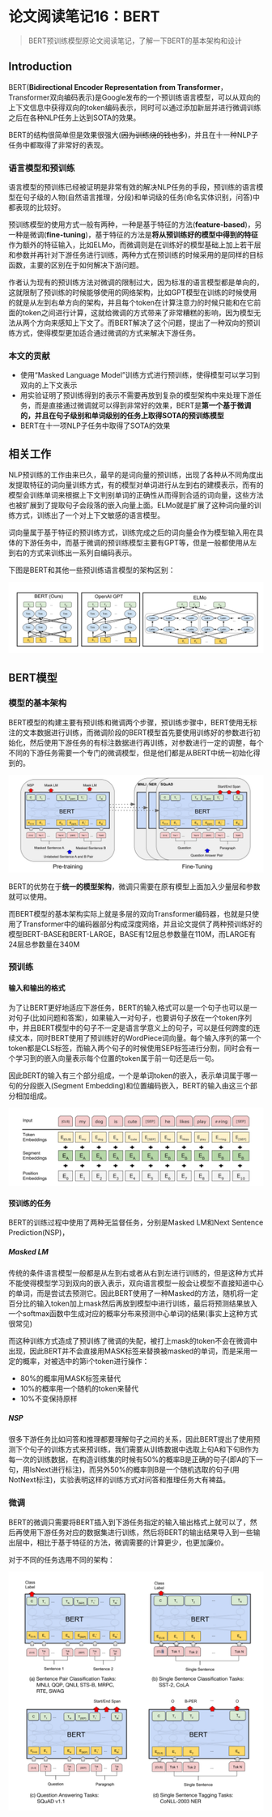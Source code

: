 # 论文阅读笔记16：BERT

> BERT预训练模型原论文阅读笔记，了解一下BERT的基本架构和设计

## Introduction

BERT(**Bidirectional Encoder Representation from Transformer**，Transformer双向编码表示)是Google发布的一个预训练语言模型，可以从双向的上下文信息中获得双向的token编码表示，同时可以通过添加新层并进行微调训练之后在各种NLP任务上达到SOTA的效果。

BERT的结构很简单但是效果很强大(~~因为训练烧的钱也多~~)，并且在十一种NLP子任务中都取得了非常好的表现。

### 语言模型和预训练

语言模型的预训练已经被证明是非常有效的解决NLP任务的手段，预训练的语言模型在句子级的人物(自然语言推理，分段)和单词级的任务(命名实体识别，问答)中都表现的比较好。

预训练模型的使用方式一般有两种，一种是基于特征的方法(**feature-based**)，另一种是微调(**fine-tuning**)，基于特征的方法是**将从预训练好的模型中得到的特征**作为额外的特征输入，比如ELMo，而微调则是在训练好的模型基础上加上若干层和参数并再针对下游任务进行训练，两种方式在预训练的时候采用的是同样的目标函数，主要的区别在于如何解决下游问题。

作者认为现有的预训练方法对微调的限制过大，因为标准的语言模型都是单向的，这就限制了预训练的时候能够使用的网络架构，比如GPT模型在训练的时候使用的就是从左到右单方向的架构，并且每个token在计算注意力的时候只能和在它前面的token之间进行计算，这就给微调的方式带来了非常糟糕的影响，因为模型无法从两个方向来感知上下文了。而BERT解决了这个问题，提出了一种双向的预训练方式，使得模型更加适合通过微调的方式来解决下游任务。

### 本文的贡献

- 使用“Masked Language Model”训练方式进行预训练，使得模型可以学习到双向的上下文表示
- 用实验证明了预训练得到的表示不需要再放到复杂的模型架构中来处理下游任务，而是直接通过微调就可以得到非常好的效果，BERT是**第一个基于微调的，并且在句子级别和单词级别的任务上取得SOTA的预训练模型**
- BERT在十一项NLP子任务中取得了SOTA的效果

## 相关工作

NLP预训练的工作由来已久，最早的是词向量的预训练，出现了各种从不同角度出发提取特征的词向量训练方式，有的模型对单词进行从左到右的建模表示，而有的模型会训练单词来根据上下文判别单词的正确性从而得到合适的词向量，这些方法也被扩展到了提取句子会段落的嵌入向量上面。ELMo就是扩展了这种词向量的训练方式，训练出了一个对上下文敏感的语言模型。

词向量属于基于特征的预训练方式，训练完成之后的词向量会作为模型输入用在具体的下游任务中，而基于微调的预训练模型主要有GPT等，但是一般都使用从左到右的方式来训练出一系列自编码表示。

下图是BERT和其他一些预训练语言模型的架构区别：

![image-20210910205632013](static/image-20210910205632013.png)

## BERT模型

### 模型的基本架构

BERT模型的构建主要有预训练和微调两个步骤，预训练步骤中，BERT使用无标注的文本数据进行训练，而微调阶段的BERT模型首先要使用训练好的参数进行初始化，然后使用下游任务的有标注数据进行再训练，对参数进行一定的调整，每个不同的下游任务需要一个专门的微调模型，但是他们都是从BERT中统一初始化得到的。

![image-20210910110815168](static/image-20210910110815168.png)

BERT的优势在于**统一的模型架构**，微调只需要在原有模型上面加入少量层和参数就可以使用。

而BERT模型的基本架构实际上就是多层的双向Transformer编码器，也就是只使用了Transformer中的编码器部分构成深度网络，并且论文提供了两种预训练好的模型BERT-BASE和BERT-LARGE，BASE有12层总参数量在110M，而LARGE有24层总参数量在340M

### 预训练

#### 输入和输出的格式

为了让BERT更好地适应下游任务，BERT的输入格式可以是一个句子也可以是一对句子(比如问题和答案)，如果输入一对句子，也要讲句子放在一个token序列中，并且BERT模型中的句子不一定是语言学意义上的句子，可以是任何跨度的连续文本，同时BERT使用了预训练好的WordPiece词向量。每个输入序列的第一个token都是CLS标签，而输入两个句子的时候使用SEP标签进行分割，同时会有一个学习到的嵌入向量表示每个位置的token属于前一句还是后一句。

因此BERT的输入有三个部分组成，一个是单词token的嵌入，表示单词属于哪一句的分段嵌入(Segment Embedding)和位置编码嵌入，BERT的输入由这三个部分相加组成。

![image-20210910200159099](static/image-20210910200159099.png)

#### 预训练的任务

BERT的训练过程中使用了两种无监督任务，分别是Masked LM和Next Sentence Prediction(NSP)，

##### Masked LM

传统的条件语言模型一般都是从左到右或者从右到左进行训练的，但是这种方式并不能使得模型学习到双向的嵌入表示，双向语言模型一般会让模型不直接知道中心的单词，而是尝试去预测它。因此BERT使用了一种Masked的方法，随机将一定百分比的输入token加上mask然后再放到模型中进行训练，最后将预测结果放入一个softmax函数中生成对应的概率分布来预测中心单词的结果(事实上这种方式很常见)

而这种训练方式造成了预训练了微调的失配，被打上mask的token不会在微调中出现，因此BERT并不会直接用MASK标签来替换被masked的单词，而是采用一定的概率，对被选中的第i个token进行操作：

- 80%的概率用MASK标签来替代
- 10%的概率用一个随机的token来替代
- 10%不变保持原样

##### NSP

很多下游任务比如问答和推理都要理解句子之间的关系，因此BERT提出了使用预测下个句子的训练方式来预训练，我们需要从训练数据中选取上句A和下句B作为每一次的训练数据，在构造训练集的时候有50%的概率B是正确的句子(即A的下一句，用IsNext进行标注)，而另外50%的概率则B是一个随机选取的句子(用NotNext标注)，实验表明这样的训练方式对问答和推理任务大有裨益。

### 微调

BERT的微调只需要将BERT插入到下游任务指定的输入输出格式上就可以了，然后再使用下游任务对应的数据集进行训练，然后将BERT的输出结果导入到一些输出层中，相比于基于特征的方法，微调需要的计算更少，也更加廉价。

对于不同的任务选用不同的架构：

![image-20210910205555916](static/image-20210910205555916.png)




